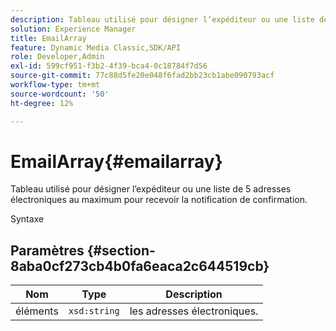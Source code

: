 ```yaml
---
description: Tableau utilisé pour désigner l’expéditeur ou une liste de 5 adresses électroniques au maximum pour recevoir la notification de confirmation.
solution: Experience Manager
title: EmailArray
feature: Dynamic Media Classic,SDK/API
role: Developer,Admin
exl-id: 599cf951-f3b2-4f39-bca4-0c18784f7d56
source-git-commit: 77c88d5fe20e048f6fad2bb23cb1abe090793acf
workflow-type: tm+mt
source-wordcount: '50'
ht-degree: 12%

---
```


# EmailArray{#emailarray}

Tableau utilisé pour désigner l’expéditeur ou une liste de 5 adresses électroniques au maximum pour recevoir la notification de confirmation.

Syntaxe

## Paramètres {#section-8aba0cf273cb4b0fa6eaca2c644519cb}

| Nom | Type | Description |
|---|---|---|
| éléments | `xsd:string` | les adresses électroniques. |
